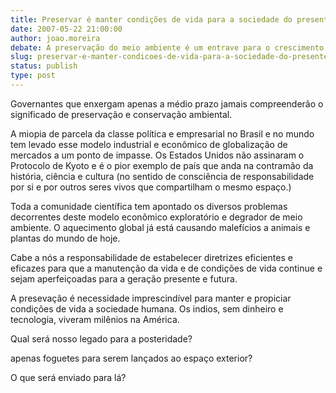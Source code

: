 ```yaml
---
title: Preservar é manter condições de vida para a sociedade do presente  e do futuro.
date: 2007-05-22 21:00:00
author: joao.moreira
debate: A preservação do meio ambiente é um entrave para o crescimento da economia mundial?
slug: preservar-e-manter-condicoes-de-vida-para-a-sociedade-do-presente-e-do-futuro
status: publish 
type: post
---
```


Governantes que enxergam apenas a médio prazo jamais compreenderão o significado de preservação e conservação ambiental.   

A miopia de parcela da classe política e empresarial no Brasil e no mundo tem levado esse modelo industrial e econômico de globalização de mercados a um ponto de impasse. Os Estados Unidos não assinaram o Protocolo de Kyoto e é o pior exemplo de país que anda na contramão da história, ciência e cultura (no sentido de consciência de responsabilidade por si e por outros seres vivos que compartilham o mesmo espaço.)   

Toda a comunidade científica tem apontado os diversos problemas decorrentes deste modelo econômico exploratório e degrador de meio ambiente. O aquecimento global já está causando malefícios a animais e plantas do mundo de hoje.   

Cabe a nós a responsabilidade de estabelecer diretrizes eficientes e eficazes para que a manutenção da vida e de condições de vida continue e sejam aperfeiçoadas para a geração presente e futura.   

A presevação é necessidade imprescindível para manter e propiciar condições de vida a sociedade humana. Os indios, sem dinheiro e tecnologia, viveram milênios na América.   

Qual será nosso legado para a posteridade?  

apenas foguetes para serem lançados ao espaço exterior?   

O que será enviado para lá?
